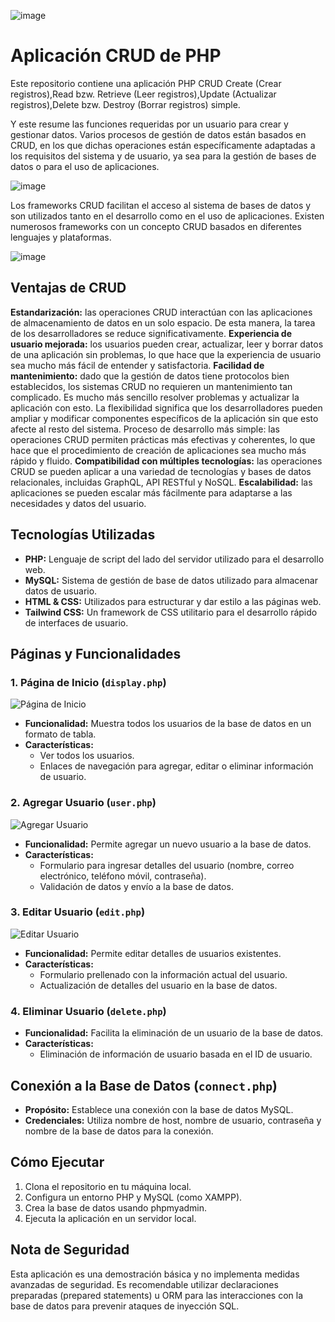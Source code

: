 ![image](https://github.com/PFLC/624-crus-basicos-4d0lfo0117/assets/113808375/0a141a22-0e5c-4550-b3d5-c4659af3bd27)

# Aplicación CRUD de PHP

Este repositorio contiene una aplicación PHP CRUD Create (Crear registros),Read bzw. Retrieve (Leer registros),Update (Actualizar registros),Delete bzw. Destroy (Borrar registros) simple. 

Y este resume las funciones requeridas por un usuario para crear y gestionar datos. Varios procesos de gestión de datos están basados en CRUD, en los que dichas operaciones están específicamente adaptadas a los requisitos del sistema y de usuario, ya sea para la gestión de bases de datos o para el uso de aplicaciones.

![image](https://github.com/PFLC/624-crus-basicos-4d0lfo0117/assets/113808375/9bac77b8-84ba-4944-9951-123356b85738)

Los frameworks CRUD facilitan el acceso al sistema de bases de datos y son utilizados tanto en el desarrollo como en el uso de aplicaciones. Existen numerosos frameworks con un concepto CRUD basados en diferentes lenguajes y plataformas.

![image](https://github.com/PFLC/624-crus-basicos-4d0lfo0117/assets/113808375/82c38236-eaf2-4d0f-be75-6706703117dc)

## Ventajas de CRUD

**Estandarización:** las operaciones CRUD interactúan con las aplicaciones de almacenamiento de datos en un solo espacio. De esta manera, la tarea de los desarrolladores se reduce significativamente.
**Experiencia de usuario mejorada:** los usuarios pueden crear, actualizar, leer y borrar datos de una aplicación sin problemas, lo que hace que la experiencia de usuario sea mucho más fácil de entender y satisfactoria.
**Facilidad de mantenimiento:** dado que la gestión de datos tiene protocolos bien establecidos, los sistemas CRUD no requieren un mantenimiento tan complicado. Es mucho más sencillo resolver problemas y actualizar la aplicación con esto.
La flexibilidad significa que los desarrolladores pueden ampliar y modificar componentes específicos de la aplicación sin que esto afecte al resto del sistema.
Proceso de desarrollo más simple: las operaciones CRUD permiten prácticas más efectivas y coherentes, lo que hace que el procedimiento de creación de aplicaciones sea mucho más rápido y fluido.
**Compatibilidad con múltiples tecnologías:** las operaciones CRUD se pueden aplicar a una variedad de tecnologías y bases de datos relacionales, incluidas GraphQL, API RESTful y NoSQL.
**Escalabilidad:** las aplicaciones se pueden escalar más fácilmente para adaptarse a las necesidades y datos del usuario.

## Tecnologías Utilizadas

- **PHP:** Lenguaje de script del lado del servidor utilizado para el desarrollo web.
- **MySQL:** Sistema de gestión de base de datos utilizado para almacenar datos de usuario.
- **HTML & CSS:** Utilizados para estructurar y dar estilo a las páginas web.
- **Tailwind CSS:** Un framework de CSS utilitario para el desarrollo rápido de interfaces de usuario.

## Páginas y Funcionalidades

### 1. Página de Inicio (`display.php`)

![Página de Inicio](images/display.png)

- **Funcionalidad:** Muestra todos los usuarios de la base de datos en un formato de tabla.
- **Características:** 
  - Ver todos los usuarios.
  - Enlaces de navegación para agregar, editar o eliminar información de usuario.

### 2. Agregar Usuario (`user.php`)

![Agregar Usuario](images/add.png)

- **Funcionalidad:** Permite agregar un nuevo usuario a la base de datos.
- **Características:** 
  - Formulario para ingresar detalles del usuario (nombre, correo electrónico, teléfono móvil, contraseña).
  - Validación de datos y envío a la base de datos.

### 3. Editar Usuario (`edit.php`)

![Editar Usuario](images/edit.png)

- **Funcionalidad:** Permite editar detalles de usuarios existentes.
- **Características:** 
  - Formulario prellenado con la información actual del usuario.
  - Actualización de detalles del usuario en la base de datos.

### 4. Eliminar Usuario (`delete.php`)

- **Funcionalidad:** Facilita la eliminación de un usuario de la base de datos.
- **Características:** 
  - Eliminación de información de usuario basada en el ID de usuario.

## Conexión a la Base de Datos (`connect.php`)

- **Propósito:** Establece una conexión con la base de datos MySQL.
- **Credenciales:** Utiliza nombre de host, nombre de usuario, contraseña y nombre de la base de datos para la conexión.

## Cómo Ejecutar

1. Clona el repositorio en tu máquina local.
2. Configura un entorno PHP y MySQL (como XAMPP).
3. Crea la base de datos usando phpmyadmin.
4. Ejecuta la aplicación en un servidor local.

## Nota de Seguridad

Esta aplicación es una demostración básica y no implementa medidas avanzadas de seguridad. Es recomendable utilizar declaraciones preparadas (prepared statements) u ORM para las interacciones con la base de datos para prevenir ataques de inyección SQL.


